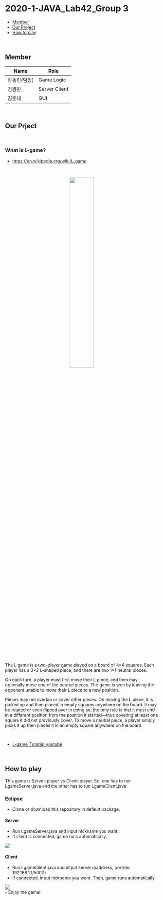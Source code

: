 # 2020-1-JAVA_Lab42_Group 3
- [Member](#about_team)
- [Our Project](#our_project)
- [How to play](#Install)
<br>


## <div id="about_team">
  
## Member
Name  | Role
------------- | -------------
박동민(팀장) | Game Logic
김광원 | Server Client
김훈태 | GUI


<br>
<div id="our_project">

## Our Prject

<br>

### What is L-game?
- https://en.wikipedia.org/wiki/L_game  
<br>
<p align="center">
<img src="https://user-images.githubusercontent.com/63694834/84597799-404d5900-aea1-11ea-9c2b-536c627bfaac.png" width="40%">
</p>
<br>
The L game is a two-player game played on a board of 4×4 squares. Each player has a 3×2 L-shaped piece, and there are two 1×1 neutral pieces. 

On each turn, a player must first move their L piece, and then may optionally move one of the neutral pieces. The game is won by leaving the opponent unable to move their L piece to a new position.

Pieces may not overlap or cover other pieces. On moving the L piece, it is picked up and then placed in empty squares anywhere on the board. It may be rotated or even flipped over in doing so; the only rule is that it must end in a different position from the position it started—thus covering at least one square it did not previously cover. To move a neutral piece, a player simply picks it up then places it in an empty square anywhere on the board.

<br>

- [L-game_Tutorial_youtube](http://youtu.be/ccwwy4sy_R4?t=6)

<br>

<div id="Install">  
  
## How to play
This game is Server-player vs Client-player. So, one has to run LgameServer.java and the other has to run LgameClient.java
### Eclipse
- Clone or download this repository in default package.
 
#### Server
  - Run LgameServer.java and input nickname you want.
  - If client is connected, game runs automatically.
   <img src ="https://user-images.githubusercontent.com/63694834/84598436-ae941a80-aea5-11ea-8587-26f44e1b5f8f.png">
  
  <br>

#### Client
  - Run LgameClient.java and intput server ipaddress, port(ex: 192.168.1.1/5000)
  - If connected, input nickname you want. Then, game runs automatically.
  <img src = "https://user-images.githubusercontent.com/63694834/84598589-d172fe80-aea6-11ea-8b70-baa5c666485b.png">
  <br>
  - Enjoy the game! 
  
  <br>


